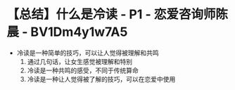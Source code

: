 # 【总结】什么是冷读 - P1 - 恋爱咨询师陈晨 - BV1Dm4y1w7A5

-   冷读是一种简单的技巧，可以让人觉得被理解和共鸣
    1.  通过几句话，让女生感觉被理解和特别
    2.  冷读是一种共鸣的感受，不同于传统算命
    3.  冷读是一种让人觉得被了解的技巧，可以在恋爱中使用